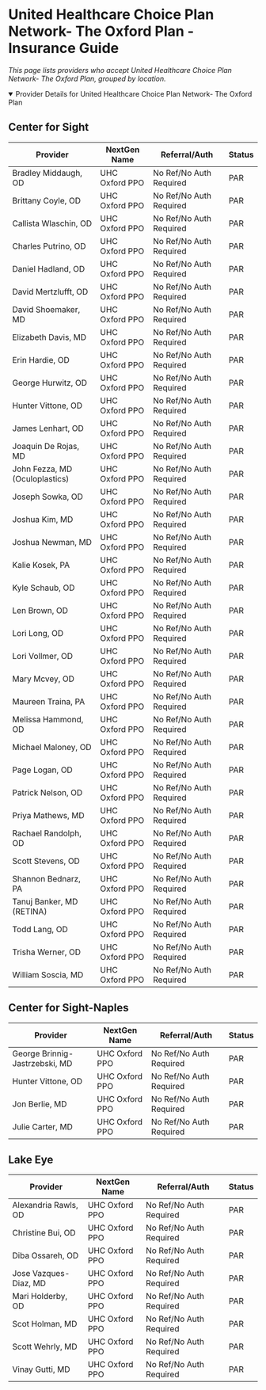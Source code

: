 # United Healthcare Choice Plan Network- The Oxford Plan - Insurance Guide

*This page lists providers who accept United Healthcare Choice Plan Network- The Oxford Plan, grouped by location.*

<details open><summary>Provider Details for United Healthcare Choice Plan Network- The Oxford Plan</summary>

## Center for Sight

| Provider | NextGen Name | Referral/Auth | Status |
|----------|-------------|--------------|--------|
| Bradley Middaugh, OD | UHC Oxford PPO | No Ref/No Auth Required | PAR |
| Brittany Coyle, OD | UHC Oxford PPO | No Ref/No Auth Required | PAR |
| Callista Wlaschin, OD | UHC Oxford PPO | No Ref/No Auth Required | PAR |
| Charles Putrino, OD | UHC Oxford PPO | No Ref/No Auth Required | PAR |
| Daniel Hadland, OD | UHC Oxford PPO | No Ref/No Auth Required | PAR |
| David Mertzlufft, OD | UHC Oxford PPO | No Ref/No Auth Required | PAR |
| David Shoemaker, MD | UHC Oxford PPO | No Ref/No Auth Required | PAR |
| Elizabeth Davis, MD | UHC Oxford PPO | No Ref/No Auth Required | PAR |
| Erin Hardie, OD | UHC Oxford PPO | No Ref/No Auth Required | PAR |
| George Hurwitz, OD | UHC Oxford PPO | No Ref/No Auth Required | PAR |
| Hunter Vittone, OD | UHC Oxford PPO | No Ref/No Auth Required | PAR |
| James Lenhart, OD | UHC Oxford PPO | No Ref/No Auth Required | PAR |
| Joaquin De Rojas, MD | UHC Oxford PPO | No Ref/No Auth Required | PAR |
| John Fezza, MD (Oculoplastics) | UHC Oxford PPO | No Ref/No Auth Required | PAR |
| Joseph Sowka, OD | UHC Oxford PPO | No Ref/No Auth Required | PAR |
| Joshua Kim, MD | UHC Oxford PPO | No Ref/No Auth Required | PAR |
| Joshua Newman, MD | UHC Oxford PPO | No Ref/No Auth Required | PAR |
| Kalie Kosek, PA | UHC Oxford PPO | No Ref/No Auth Required | PAR |
| Kyle Schaub, OD | UHC Oxford PPO | No Ref/No Auth Required | PAR |
| Len Brown, OD | UHC Oxford PPO | No Ref/No Auth Required | PAR |
| Lori Long, OD | UHC Oxford PPO | No Ref/No Auth Required | PAR |
| Lori Vollmer, OD | UHC Oxford PPO | No Ref/No Auth Required | PAR |
| Mary Mcvey, OD | UHC Oxford PPO | No Ref/No Auth Required | PAR |
| Maureen Traina, PA | UHC Oxford PPO | No Ref/No Auth Required | PAR |
| Melissa Hammond, OD | UHC Oxford PPO | No Ref/No Auth Required | PAR |
| Michael Maloney, OD | UHC Oxford PPO | No Ref/No Auth Required | PAR |
| Page Logan, OD | UHC Oxford PPO | No Ref/No Auth Required | PAR |
| Patrick Nelson, OD | UHC Oxford PPO | No Ref/No Auth Required | PAR |
| Priya Mathews, MD | UHC Oxford PPO | No Ref/No Auth Required | PAR |
| Rachael Randolph, OD | UHC Oxford PPO | No Ref/No Auth Required | PAR |
| Scott Stevens, OD | UHC Oxford PPO | No Ref/No Auth Required | PAR |
| Shannon Bednarz, PA | UHC Oxford PPO | No Ref/No Auth Required | PAR |
| Tanuj Banker, MD (RETINA) | UHC Oxford PPO | No Ref/No Auth Required | PAR |
| Todd Lang, OD | UHC Oxford PPO | No Ref/No Auth Required | PAR |
| Trisha Werner, OD | UHC Oxford PPO | No Ref/No Auth Required | PAR |
| William Soscia, MD | UHC Oxford PPO | No Ref/No Auth Required | PAR |

## Center for Sight-Naples

| Provider | NextGen Name | Referral/Auth | Status |
|----------|-------------|--------------|--------|
| George Brinnig-Jastrzebski, MD | UHC Oxford PPO | No Ref/No Auth Required | PAR |
| Hunter Vittone, OD | UHC Oxford PPO | No Ref/No Auth Required | PAR |
| Jon Berlie, MD | UHC Oxford PPO | No Ref/No Auth Required | PAR |
| Julie Carter, MD | UHC Oxford PPO | No Ref/No Auth Required | PAR |

## Lake Eye 

| Provider | NextGen Name | Referral/Auth | Status |
|----------|-------------|--------------|--------|
| Alexandria Rawls, OD | UHC Oxford PPO | No Ref/No Auth Required | PAR |
| Christine Bui, OD | UHC Oxford PPO | No Ref/No Auth Required | PAR |
| Diba Ossareh, OD | UHC Oxford PPO | No Ref/No Auth Required | PAR |
| Jose Vazques-Diaz, MD | UHC Oxford PPO | No Ref/No Auth Required | PAR |
| Mari Holderby, OD | UHC Oxford PPO | No Ref/No Auth Required | PAR |
| Scot Holman, MD | UHC Oxford PPO | No Ref/No Auth Required | PAR |
| Scott Wehrly, MD | UHC Oxford PPO | No Ref/No Auth Required | PAR |
| Vinay Gutti, MD | UHC Oxford PPO | No Ref/No Auth Required | PAR |

</details>


